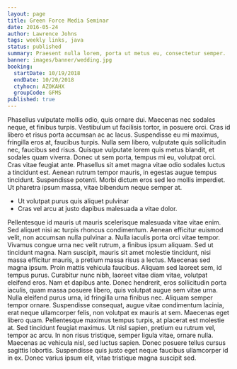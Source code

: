 ```yaml
---
layout: page
title: Green Force Media Seminar
date: 2016-05-24
author: Lawrence Johns
tags: weekly links, java
status: published
summary: Praesent nulla lorem, porta ut metus eu, consectetur semper.
banner: images/banner/wedding.jpg
booking:
  startDate: 10/19/2018
  endDate: 10/20/2018
  ctyhocn: AZOKAHX
  groupCode: GFMS
published: true
---
```

Phasellus vulputate mollis odio, quis ornare dui. Maecenas nec sodales neque, et finibus turpis. Vestibulum ut facilisis tortor, in posuere orci. Cras id libero et risus porta accumsan ac ac lacus. Suspendisse eu mi maximus, fringilla eros at, faucibus turpis. Nulla sem libero, vulputate quis sollicitudin nec, faucibus sed risus. Quisque vulputate lorem quis metus blandit, et sodales quam viverra. Donec ut sem porta, tempus mi eu, volutpat orci. Cras vitae feugiat ante. Phasellus sit amet magna vitae odio sodales luctus a tincidunt est. Aenean rutrum tempor mauris, in egestas augue tempus tincidunt. Suspendisse potenti. Morbi dictum eros sed leo mollis imperdiet. Ut pharetra ipsum massa, vitae bibendum neque semper at.

* Ut volutpat purus quis aliquet pulvinar
* Cras vel arcu at justo dapibus malesuada a vitae dolor.

Pellentesque id mauris ut mauris scelerisque malesuada vitae vitae enim. Sed aliquet nisi ac turpis rhoncus condimentum. Aenean efficitur euismod velit, non accumsan nulla pulvinar a. Nulla iaculis porta orci vitae tempor. Vivamus congue urna nec velit rutrum, a finibus ipsum aliquam. Sed ut tincidunt magna. Nam suscipit, mauris sit amet molestie tincidunt, nisi massa efficitur mauris, a pretium massa risus a lectus. Maecenas sed magna ipsum. Proin mattis vehicula faucibus. Aliquam sed laoreet sem, id tempus purus. Curabitur nunc nibh, laoreet vitae diam vitae, volutpat eleifend eros. Nam et dapibus ante. Donec hendrerit, eros sollicitudin porta iaculis, quam massa posuere libero, quis volutpat augue sem vitae urna. Nulla eleifend purus urna, id fringilla urna finibus nec. Aliquam semper tempor ornare.
Suspendisse consequat, augue vitae condimentum lacinia, erat neque ullamcorper felis, non volutpat ex mauris at sem. Maecenas eget libero quam. Pellentesque maximus tempus turpis, at placerat est molestie at. Sed tincidunt feugiat maximus. Ut nisl sapien, pretium eu rutrum vel, tempor ac arcu. In non risus tristique, semper ligula vitae, ornare nulla. Maecenas ac vehicula nisl, sed luctus sapien. Donec posuere tellus cursus sagittis lobortis. Suspendisse quis justo eget neque faucibus ullamcorper id in ex. Donec varius ipsum elit, vitae tristique magna suscipit sed.
